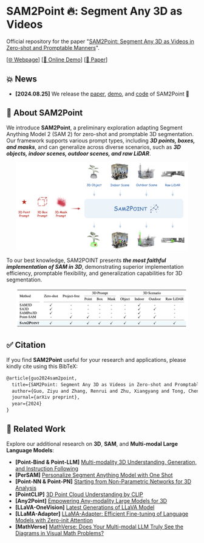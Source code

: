 # SAM2Point 🔥: Segment Any 3D as Videos

Official repository for the paper "[SAM2Point: Segment Any 3D as Videos in Zero-shot and Promptable Manners](https://arxiv.org/pdf/2403.14624.pdf)".

[[🌐 Webpage](https://mathverse-cuhk.github.io/)] [[🤗 Online Demo](https://huggingface.co/datasets/AI4Math/MathVerse)] [[📖 Paper](https://arxiv.org/pdf/2403.14624.pdf)]

## 💥 News
- **[2024.08.25]** We release the [paper](), [demo](), and [code]() of SAM2Point 🚀

## 👀 About SAM2Point

We introduce **SAM2Point**, a preliminary exploration adapting Segment Anything Model 2 (SAM 2) for zero-shot and promptable 3D segmentation. Our framework supports various prompt types, including ***3D points, boxes, and masks***, and can generalize across diverse scenarios, such as ***3D objects, indoor scenes, outdoor scenes, and raw LiDAR***.

<p align="center">
    <img src="figs/fig1.png" width="90%"> <br>
</p>

To our best knowledge, SAM2POINT presents ***the most faithful implementation of SAM in 3D***, demonstrating superior implementation efficiency, promptable flexibility, and generalization capabilities for 3D segmentation.
<p align="center">
    <img src="figs/fig2.png" width="90%"> <br>
</p>

## :white_check_mark: Citation

If you find **SAM2Point** useful for your research and applications, please kindly cite using this BibTeX:

```latex
@article{guo2024sam2point,
  title={SAM2Point: Segment Any 3D as Videos in Zero-shot and Promptable Manners},
  author={Guo, Ziyu and Zhang, Renrui and Zhu, Xiangyang and Tong, Chengzhuo and Gao, Peng and Li, Chunyuan and Heng, Pheng-Ann},
  journal={arXiv preprint},
  year={2024}
}
```

## 🧠 Related Work

Explore our additional research on **3D**, **SAM**, and **Multi-modal Large Language Models**:

- **[Point-Bind & Point-LLM]** [Multi-modality 3D Understanding, Generation, and Instruction Following](https://github.com/ZiyuGuo99/Point-Bind_Point-LLM)
- **[PerSAM]** [Personalize Segment Anything Model with One Shot](https://github.com/ZrrSkywalker/Personalize-SAM)
- **[Point-NN & Point-PN]** [Starting from Non-Parametric Networks for 3D Analysis](https://github.com/ZrrSkywalker/Point-NN)
- **[PointCLIP]** [3D Point Cloud Understanding by CLIP](https://github.com/ZrrSkywalker/PointCLIP)
- **[Any2Point]** [Empowering Any-modality Large Models for 3D](https://github.com/Ivan-Tang-3D/Any2Point)
- **[LLaVA-OneVision]** [Latest Generations of LLaVA Model](https://llava-vl.github.io/blog/2024-08-05-llava-onevision/)
- **[LLaMA-Adapter]** [LLaMA-Adapter: Efficient Fine-tuning of Language Models with Zero-init Attention](https://github.com/OpenGVLab/LLaMA-Adapter)
- **[MathVerse]** [MathVerse: Does Your Multi-modal LLM Truly See the Diagrams in Visual Math Problems?](https://mathverse-cuhk.github.io/)
